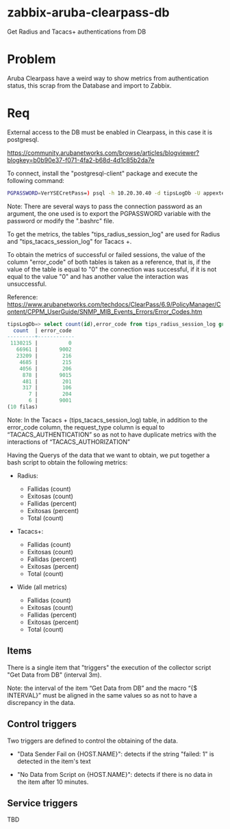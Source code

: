 # zabbix-aruba-clearpass-db
Get Radius and Tacacs+ authentications from DB

# Problem
Aruba Clearpass have a weird way to show metrics from authentication status, this scrap from the Database and import to Zabbix.

# Req
External access to the DB must be enabled in Clearpass, in this case it is postgresql.

https://community.arubanetworks.com/browse/articles/blogviewer?blogkey=b0b90e37-f071-4fa2-b68d-4d1c85b2da7e

To connect, install the "postgresql-client" package and execute the following command:
```bash
PGPASSWORD=VerYSECretPass=) psql -h 10.20.30.40 -d tipsLogDb -U appexternal
````
Note: There are several ways to pass the connection password as an argument, the one used is to export the PGPASSWORD variable with the password or modify the ".bashrc" file.

To get the metrics, the tables "tips_radius_session_log" are used for Radius and "tips_tacacs_session_log" for Tacacs +.

To obtain the metrics of successful or failed sessions, the value of the column "error_code" of both tables is taken as a reference, that is, if the value of the table is equal to "0" the connection was successful, if it is not equal to the value "0" and has another value the interaction was unsuccessful.

Reference: https://www.arubanetworks.com/techdocs/ClearPass/6.9/PolicyManager/Content/CPPM_UserGuide/SNMP_MIB_Events_Errors/Error_Codes.htm

```sql
tipsLogDb=> select count(id),error_code from tips_radius_session_log group by error_code order by count DESC;
  count  | error_code
---------+------------
 1130215 |          0
   66961 |       9002
   23209 |        216
    4685 |        215
    4056 |        206
     878 |       9015
     481 |        201
     317 |        106
       7 |        204
       6 |       9001
(10 filas)
```
Note: In the Tacacs + (tips_tacacs_session_log) table, in addition to the error_code column, the request_type column is equal to “TACACS_AUTHENTICATION” so as not to have duplicate metrics with the interactions of “TACACS_AUTHORIZATION”

Having the Querys of the data that we want to obtain, we put together a bash script to obtain the following metrics:

* Radius:
    * Fallidas (count)
    * Exitosas (count)
    * Fallidas (percent)
    * Exitosas (percent)
    * Total (count)

* Tacacs+:
    * Fallidas (count)
    * Exitosas (count)
    * Fallidas (percent)
    * Exitosas (percent)
    * Total (count)

* Wide (all metrics)
    * Fallidas (count)
    * Exitosas (count)
    * Fallidas (percent)
    * Exitosas (percent)
    * Total (count)

## Items
There is a single item that "triggers" the execution of the collector script "Get Data from DB" (interval 3m).

Note: the interval of the item “Get Data from DB” and the macro “{$ INTERVAL}” must be aligned in the same values so as not to have a discrepancy in the data.

## Control triggers
Two triggers are defined to control the obtaining of the data.

* "Data Sender Fail on {HOST.NAME}": detects if the string "failed: 1" is detected in the item's text

* "No Data from Script on {HOST.NAME}": detects if there is no data in the item after 10 minutes.

## Service triggers
TBD